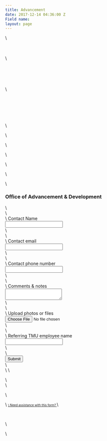 ```yaml
---
title: Advancement
date: 2017-12-14 04:36:00 Z
Field name: 
layout: page
---
```


<!-- FORM: HEAD SECTION -->
\

\
    <meta http-equiv="Content-Type" content="text/html; charset=utf-8" />
\
            <script type="text/javascript">
\
        document.addEventListener("DOMContentLoaded", function(){
\
            const FORM_TIME_START = Math.floor((new Date).getTime()/1000);
\
            let formElement = document.getElementById("tfa_0");
\
            let appendJsTimerElement = function(){
\
                let formTimeDiff = Math.floor((new Date).getTime()/1000) - FORM_TIME_START;
\
                let cumulatedTimeElement = document.getElementById("tfa_dbCumulatedTime");
\
                if (null !== cumulatedTimeElement) {
\
                    let cumulatedTime = parseInt(cumulatedTimeElement.value);
\
                    if (null !== cumulatedTime && cumulatedTime > 0) {
\
                        formTimeDiff \+= cumulatedTime;
\
                    }
\
                }
\
                let jsTimeInput = document.createElement("input");
\
                jsTimeInput.setAttribute("type", "hidden");
\
                jsTimeInput.setAttribute("value", formTimeDiff.toString());
\
                jsTimeInput.setAttribute("name", "tfa_dbElapsedJsTime");
\
                jsTimeInput.setAttribute("id", "tfa_dbElapsedJsTime");
\
                jsTimeInput.setAttribute("autocomplete", "off");
\
                if (null !== formElement) {
\
                    formElement.appendChild(jsTimeInput);
\
                }
\
            };
\
            if (null !== formElement) {
\
                if(formElement.addEventListener){
\
                    formElement.addEventListener('submit', appendJsTimerElement, false);
\
                } else if(formElement.attachEvent){
\
                    formElement.attachEvent('onsubmit', appendJsTimerElement);
\
                }
\
            }
\
        });
\
    </script>
\

\
    <link href="https://masters.tfaforms.net/form-builder/4.3.0/css/wforms-layout.css?v=4612" rel="stylesheet" type="text/css" />
\
    <!--\[if IE 8\]>
\
    <link href="https://masters.tfaforms.net/form-builder/4.3.0/css/wforms-layout-ie8.css" rel="stylesheet" type="text/css" />
\
    <!\[endif\]-->
\
    <!--\[if IE 7\]>
\
    <link href="https://masters.tfaforms.net/form-builder/4.3.0/css/wforms-layout-ie7.css" rel="stylesheet" type="text/css" />
\
    <!\[endif\]-->
\
    <!--\[if IE 6\]>
\
    <link href="https://masters.tfaforms.net/form-builder/4.3.0/css/wforms-layout-ie6.css" rel="stylesheet" type="text/css" />
\
    <!\[endif\]-->
\

\
    <link href="https://masters.tfaforms.net/themes/get/9" rel="stylesheet" type="text/css" />
\
    <link href="https://masters.tfaforms.net/form-builder/4.3.0/css/wforms-jsonly.css?v=4612" rel="alternate stylesheet" title="This stylesheet activated by javascript" type="text/css" />
\
    <script type="text/javascript" src="https://masters.tfaforms.net/wForms/3.10/js/wforms.js?v=4612"></script>
\
    <script type="text/javascript">
\
        wFORMS.behaviors.prefill.skip = false;
\
    </script>
\
        <script type="text/javascript" src="https://masters.tfaforms.net/wForms/3.10/js/localization-en_US.js?v=4612"></script>
\

\
<!-- FORM: BODY SECTION -->
\
<div class="wFormContainer" style="max-width: 900px; width:auto;" >
\

\
  <style type="text/css">
\
                #tfa_1,
\
                \*\[id^="tfa_1\["\] {
\
                    width: 560px !important;
\
                }
\
                #tfa_1-D,
\
                \*\[id^="tfa_1\["\]\[class\~="field-container-D"\] {
\
                    width: auto !important;
\
                }
\
            
\
                #tfa_2,
\
                \*\[id^="tfa_2\["\] {
\
                    width: 560px !important;
\
                }
\
                #tfa_2-D,
\
                \*\[id^="tfa_2\["\]\[class\~="field-container-D"\] {
\
                    width: auto !important;
\
                }
\
            
\
                #tfa_3,
\
                \*\[id^="tfa_3\["\] {
\
                    width: 560px !important;
\
                }
\
                #tfa_3-D,
\
                \*\[id^="tfa_3\["\]\[class\~="field-container-D"\] {
\
                    width: auto !important;
\
                }
\
            
\
                #tfa_4,
\
                \*\[id^="tfa_4\["\] {
\
                    width: 560px !important;
\
                }
\
                #tfa_4-D,
\
                \*\[id^="tfa_4\["\]\[class\~="field-container-D"\] {
\
                    width: auto !important;
\
                }
\
            
\
                #tfa_6-L,
\
                label\[id^="tfa_6\["\] {
\
                    width: 380px !important;
\
                }
\
            
\
                #tfa_5,
\
                \*\[id^="tfa_5\["\] {
\
                    width: 560px !important;
\
                }
\
                #tfa_5-D,
\
                \*\[id^="tfa_5\["\]\[class\~="field-container-D"\] {
\
                    width: auto !important;
\
                }
\
            
\
                #tfa_5-L,
\
                label\[id^="tfa_5\["\] {
\
                    width: 320px !important;
\
                }
\
            
\
                #tfa_4,
\
                \*\[id^="tfa_4\["\] {
\
                    height: 100px
\
                }
\
                #tfa_4-D,
\
                \*\[id^="tfa_4\["\]\[class\~="field-container-D"\] {
\
                    height: auto !important;
\
                }
\
                #tfa_4-L,
\
                label\[id^="tfa_4\["\],
\
                \*\[id^="tfa_4\["\]\[id$="-L"\] {
\
                    height: auto !important;
\
                }
\
            </style><div class=""><div class="wForm" id="tfa_0-WRPR" dir="ltr">
\
<div class="codesection" id="code-tfa_0"></div>
\
<h3 class="wFormTitle" id="tfa_0-T">Office of Advancement &amp; Development</h3>
\
<form method="post" action="https://masters.tfaforms.net/responses/processor" class="hintsSide labelsAbove" id="tfa_0" enctype="multipart/form-data">
\
<div class="oneField field-container-D     " id="tfa_1-D">
\
<label id="tfa_1-L" for="tfa_1" class="label preField ">Contact Name</label><br><div class="inputWrapper"><input type="text" id="tfa_1" name="tfa_1" value="" placeholder="" title="Contact Name" class=""></div>
\
</div>
\
<div class="oneField field-container-D     " id="tfa_2-D">
\
<label id="tfa_2-L" for="tfa_2" class="label preField ">Contact email</label><br><div class="inputWrapper"><input type="text" id="tfa_2" name="tfa_2" value="" placeholder="" title="Contact email" class=""></div>
\
</div>
\
<div class="oneField field-container-D     " id="tfa_3-D">
\
<label id="tfa_3-L" for="tfa_3" class="label preField ">Contact phone number</label><br><div class="inputWrapper"><input type="text" id="tfa_3" name="tfa_3" value="" placeholder="" title="Contact phone number" class=""></div>
\
</div>
\
<div class="oneField field-container-D     " id="tfa_4-D">
\
<label id="tfa_4-L" for="tfa_4" class="label preField ">Comments &amp; notes</label><br><div class="inputWrapper"><textarea id="tfa_4" name="tfa_4" title="Comments &amp; notes" class=""></textarea></div>
\
</div>
\
<div class="oneField field-container-D     " id="tfa_6-D">
\
<label id="tfa_6-L" for="tfa_6" class="label preField ">Upload photos or files</label><br><div class="inputWrapper"><input type="file" id="tfa_6" name="tfa_6" size="" title="Upload photos or files" class=""></div>
\
</div>
\
<div class="oneField field-container-D     " id="tfa_5-D">
\
<label id="tfa_5-L" for="tfa_5" class="label preField ">Referring TMU employee name</label><br><div class="inputWrapper"><input type="text" id="tfa_5" name="tfa_5" value="" placeholder="" title="Referring TMU employee name" class=""></div>
\
</div>
\
<div class="actions" id="tfa_0-A"><input type="submit" class="primaryAction" value="Submit"></div>
\
<div style="clear:both"></div>
\
<input type="hidden" value="217735" name="tfa_dbFormId" id="tfa_dbFormId"><input type="hidden" value="" name="tfa_dbResponseId" id="tfa_dbResponseId"><input type="hidden" value="e893e6c6101d606e47a0274de7009c4c" name="tfa_dbControl" id="tfa_dbControl"><input type="hidden" value="6" name="tfa_dbVersionId" id="tfa_dbVersionId"><input type="hidden" value="" name="tfa_switchedoff" id="tfa_switchedoff">
\
</form>
\
</div></div>
\

\
  <p class="supportInfo" >
\
        <a href="https://masters.tfaforms.net/forms/help/217735" target="new" style="font-size: 0.7em;">
\
      Need assistance with this form?    </a>
\

\
      </p>
\

\
</div>